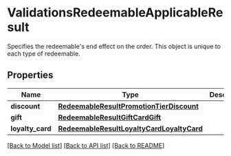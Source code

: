 # ValidationsRedeemableApplicableResult

Specifies the redeemable's end effect on the order. This object is unique to each type of redeemable.

## Properties
Name | Type | Description | Notes
------------ | ------------- | ------------- | -------------
**discount** | [**RedeemableResultPromotionTierDiscount**](RedeemableResultPromotionTierDiscount.md) |  | [optional] 
**gift** | [**RedeemableResultGiftCardGift**](RedeemableResultGiftCardGift.md) |  | [optional] 
**loyalty_card** | [**RedeemableResultLoyaltyCardLoyaltyCard**](RedeemableResultLoyaltyCardLoyaltyCard.md) |  | [optional] 

[[Back to Model list]](../README.md#documentation-for-models) [[Back to API list]](../README.md#documentation-for-api-endpoints) [[Back to README]](../README.md)



